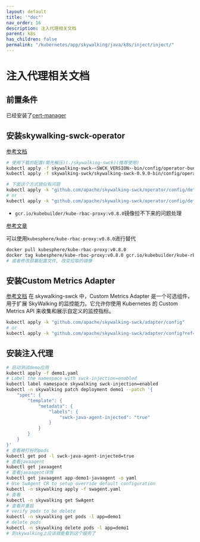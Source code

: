 ```yaml
---
layout: default
title: '"doc"'
nav_order: 16
description: 注入代理相关文档
parent: k8s
has_children: false
permalink: "/kubernetes/app/skywalking/java/k8s/inject/inject/"
---
```


# 注入代理相关文档

## 前置条件

已经安装了[cert-manager](https://github.com/183461750/doc-record/blob/4ed197082e57f368c4eebf6b91e9c1260f6ae8c5/k8s/docs/cert-manager/doc.md)

## 安装skywalking-swck-operator

[参考文档](https://github.com/apache/skywalking-swck/blob/master/docs/operator.md)

```bash
# 使用下载的配置(需先解压)(./skywalking-swck)(推荐使用)
kubectl apply -f skywalking-swck-<SWCK_VERSION>-bin/config/operator-bundle.yaml
kubectl apply -f skywalking-swck/skywalking-swck-0.9.0-bin/config/operator-bundle.yaml

# 下面这个方式貌似有问题
kubectl apply -k "github.com/apache/skywalking-swck/operator/config/default"
# or
kubectl apply -k "github.com/apache/skywalking-swck/operator/config/default?ref=v0.8.0"
```

- `gcr.io/kubebuilder/kube-rbac-proxy:v0.8.0`镜像拉不下来的问题处理

[参考文章](https://juejin.cn/post/7099354856078442509)

可以使用`kubesphere/kube-rbac-proxy:v0.8.0`进行替代

```bash
docker pull kubesphere/kube-rbac-proxy:v0.8.0
docker tag kubesphere/kube-rbac-proxy:v0.8.0 gcr.io/kubebuilder/kube-rbac-proxy:v0.8.0
# 或者修改部署配置文件, 改变拉取的镜像
```

## 安装Custom Metrics Adapter

[参考文档](https://github.com/apache/skywalking-swck/blob/master/docs/custom-metrics-adapter.md)
在 skywalking-swck 中，Custom Metrics Adapter 是一个可选组件，用于扩展 SkyWalking 的监控能力。它允许你使用 Kubernetes 的 Custom Metrics API 来收集和展示自定义的监控指标。

```bash
kubectl apply -k "github.com/apache/skywalking-swck/adapter/config"
# or
kubectl apply -k "github.com/apache/skywalking-swck/adapter/config?ref=v0.8.0"
```

## 安装注入代理

```bash
# 启动测试demo应用
kubectl apply -f demo1.yaml
# Label the namespace with swck-injection=enabled
kubectl label namespace skywalking swck-injection=enabled
kubectl -n skywalking patch deployment demo1 --patch '{
    "spec": {
        "template": {
            "metadata": {
                "labels": {
                    "swck-java-agent-injected": "true"
                }
            }
        }
    }
}'
# 查看被打标的pods
kubectl get pod -l swck-java-agent-injected=true
# 查看javaagent
kubectl get javaagent
# 查看javaagent详情
kubectl get javaagent app-demo1-javaagent -o yaml
# Use SwAgent CR to setup override default configuration
kubectl -n skywalking apply -f swagent.yaml
# 查看
kubectl -n skywalking get SwAgent
# 查看并重启
# verify pods to be delete 
kubectl -n skywalking get pods -l app=demo1
# delete pods
kubectl -n skywalking delete pods -l app=demo1
# 到skywalking上应该就能看到这个服务了
```
